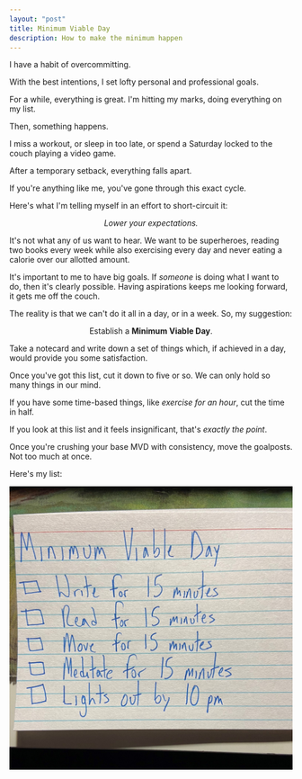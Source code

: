 ```yaml
---
layout: "post"
title: Minimum Viable Day
description: How to make the minimum happen
---
```


I have a habit of overcommitting.

With the best intentions, I set lofty personal and professional goals. 

For a while, everything is great. I'm hitting my marks, doing everything on my list.

Then, something happens. 

I miss a workout, or sleep in too late, or spend a Saturday locked to the couch playing a video game. 

After a temporary setback, everything falls apart.

If you're anything like me, you've gone through this exact cycle.

Here's what I'm telling myself in an effort to short-circuit it:

<p align="center"><em>Lower your expectations.</em></p>

It's not what any of us want to hear. We want to be superheroes, reading two books every week while also exercising every day and never eating a calorie over our allotted amount.

It's important to me to have big goals. If *someone* is doing what I want to do, then it's clearly possible. Having aspirations keeps me looking forward, it gets me off the couch.

The reality is that we can't do it all in a day, or in a week. So, my suggestion:

<p align="center">Establish a <strong>Minimum Viable Day</strong>.</p>

Take a notecard and write down a set of things which, if achieved in a day, would provide you some satisfaction.

Once you've got this list, cut it down to five or so. We can only hold so many things in our mind.

If you have some time-based things, like *exercise for an hour*, cut the time in half.

If you look at this list and it feels insignificant, that's *exactly the point*. 

Once you're crushing your base MVD with consistency, move the goalposts. Not too much at once.

Here's my list:

![Minimum Viable Day notecard](/uploads/minimumviableday.jpeg)
